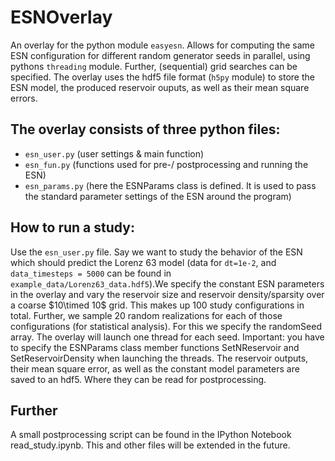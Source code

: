 # ESNOverlay
An overlay for the python module `easyesn`. Allows for computing the same ESN configuration for different random generator seeds in parallel, using pythons `threading` module. Further, (sequential) grid searches can be specified. The overlay uses the hdf5 file format (`h5py` module) to store the ESN model, the produced reservoir ouputs, as well as their mean square errors.


## The overlay consists of three python files:
  - `esn_user.py` (user settings & main function)
  - `esn_fun.py` (functions used for pre-/ postprocessing and running the ESN)
  - `esn_params.py` (here the ESNParams class is defined. It is used to pass the standard parameter settings of the ESN around the program)

## How to run a study:
Use the `esn_user.py` file.
Say we want to study the behavior of the ESN which should predict the Lorenz 63 model (data for `dt=1e-2`, and `data_timesteps = 5000` can be found in `example_data/Lorenz63_data.hdf5`).We specify the constant ESN parameters in the overlay and vary the reservoir size and reservoir density/sparsity over a coarse $10\timed 10$ grid. This makes up 100 study configurations in total. Further, we sample 20 random realizations for each of those configurations (for statistical analysis). For this we specify the randomSeed array. The overlay will launch one thread for each seed. Important: you have to specify the ESNParams class member functions SetNReservoir and SetReservoirDensity when launching the threads. The reservoir outputs, their mean square error, as well as the constant model parameters are saved to an hdf5. Where they can be read for postprocessing.

## Further
A small postprocessing script can be found in the IPython Notebook read_study.ipynb. This and other files will be extended in the future.

